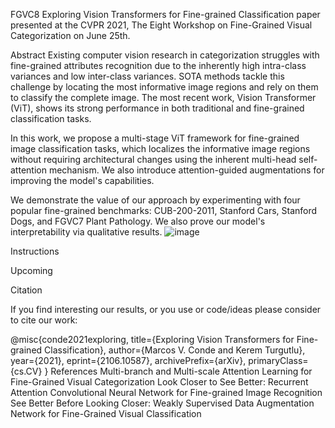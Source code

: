 FGVC8
Exploring Vision Transformers for Fine-grained Classification paper presented at the CVPR 2021, The Eight Workshop on Fine-Grained Visual Categorization on June 25th.

Abstract
Existing computer vision research in categorization struggles with fine-grained attributes recognition due to the inherently high intra-class variances and low inter-class variances. SOTA methods tackle this challenge by locating the most informative image regions and rely on them to classify the complete image. The most recent work, Vision Transformer (ViT), shows its strong performance in both traditional and fine-grained classification tasks.

In this work, we propose a multi-stage ViT framework for fine-grained image classification tasks, which localizes the informative image regions without requiring architectural changes using the inherent multi-head self-attention mechanism. We also introduce attention-guided augmentations for improving the model's capabilities.

We demonstrate the value of our approach by experimenting with four popular fine-grained benchmarks: CUB-200-2011, Stanford Cars, Stanford Dogs, and FGVC7 Plant Pathology. We also prove our model's interpretability via qualitative results.
![image](https://github.com/user-attachments/assets/1d6e40c6-f44f-47ad-b887-2aa3b2ab25be)

Instructions

Upcoming

Citation

If you find interesting our results, or you use or code/ideas please consider to cite our work:

@misc{conde2021exploring,
      title={Exploring Vision Transformers for Fine-grained Classification}, 
      author={Marcos V. Conde and Kerem Turgutlu},
      year={2021},
      eprint={2106.10587},
      archivePrefix={arXiv},
      primaryClass={cs.CV}
}
References
Multi-branch and Multi-scale Attention Learning for Fine-Grained Visual Categorization
Look Closer to See Better: Recurrent Attention Convolutional Neural Network for Fine-grained Image Recognition
See Better Before Looking Closer: Weakly Supervised Data Augmentation Network for Fine-Grained Visual Classification
